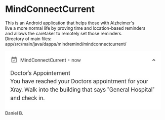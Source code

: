 # MindConnectCurrent
This is an Android application that helps those with Alzheimer's  
live a more normal life by proving time and location-based reminders  
and allows the caretaker to remotely set those reminders.  
Directory of main files: app/src/main/java/dapps/mindremind/mindconnectcurrent/

<img src = "MindConnectNotification.jpg">
Daniel B.
